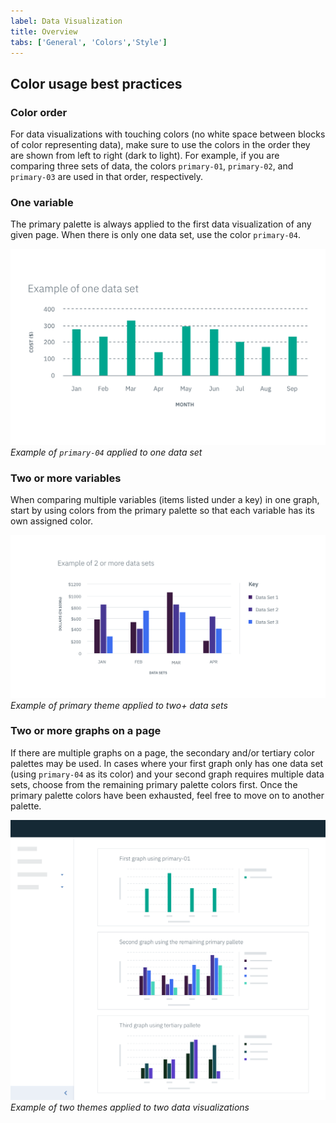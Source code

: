```yaml
---
label: Data Visualization
title: Overview
tabs: ['General', 'Colors','Style']
---
```


## Color usage best practices

### Color order
For data visualizations with touching colors (no white space between blocks of color representing data), make sure to use the colors in the order they are shown from left to right (dark to light). For example, if you are comparing three sets of data, the colors `primary-01`, `primary-02`, and `primary-03` are used in that order, respectively.

### One variable
The primary palette is always applied to the first data visualization of any given page. When there is only one data set, use the color `primary-04`.

![Example of primary-04 applied to one data set](images/colors-1.png)
_Example of <code>primary-04</code> applied to one data set_

### Two or more variables
When comparing multiple variables (items listed under a key) in one graph, start by using colors from the primary palette so that each variable has its own assigned color.

![Example of primary theme applied to two+ data sets](images/colors-2.png)
_Example of primary theme applied to two+ data sets_

### Two or more graphs on a page
If there are multiple graphs on a page, the secondary and/or tertiary color palettes may be used. In cases where your first graph only has one data set (using `primary-04` as its color) and your second graph requires multiple data sets, choose from the remaining primary palette colors first. Once the primary palette colors have been exhausted, feel free to move on to another palette.

![Example of two themes applied to two data visualizations](images/colors-3.png)
_Example of two themes applied to two data visualizations_
